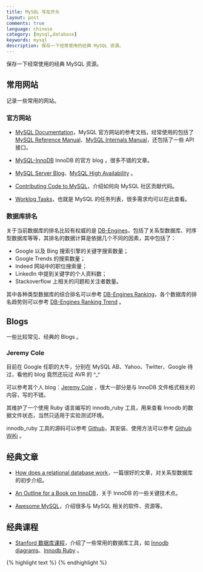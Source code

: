 ```yaml
---
title: MySQL 写在开头
layout: post
comments: true
language: chinese
category: [mysql,database]
keywords: mysql
description: 保存一下经常使用的经典 MySQL 资源。
---
```


保存一下经常使用的经典 MySQL 资源。

<!-- more -->

## 常用网站

记录一些常用的网站。

### 官方网站

* [MySQL Documentation](http://dev.mysql.com/doc/)，MySQL 官方网站的参考文档，经常使用的包括了 [MySQL Reference Manual](http://dev.mysql.com/doc/refman/en/)、[MySQL Internals Manual](http://dev.mysql.com/doc/internals/en/)，还包括了一些 API 接口。

* [MySQL-InnoDB](https://blogs.oracle.com/mysqlinnodb/) InnoDB 的官方 blog ，很多不错的文章。

* [MySQL Server Blog](http://mysqlserverteam.com/)、[MySQL High Availability](http://mysqlhighavailability.com/) 。

* [Contributing Code to MySQL](https://community.oracle.com/docs/DOC-914911)，介绍如何向 MySQL 社区贡献代码。

* [Worklog Tasks](https://dev.mysql.com/worklog/)，也就是 MySQL 的任务列表，很多需求均可以在此查看。

### 数据库排名

关于当前数据库的排名比较有权威的是 [DB-Engines](http://db-engines.com/)，包括了关系型数据库、时序型数据库等等，其排名的数据计算是依据几个不同的因素，其中包括了：

* Google 以及 Bing 搜索引擎的关键字搜索数量；
* Google Trends 的搜索数量；
* Indeed 网站中的职位搜索量；
* LinkedIn 中提到关键字的个人资料数；
* Stackoverflow 上相关的问题和关注者数量。

其中各种类型数据库的综合排名可以参考 [DB-Engines Ranking](http://db-engines.com/en/ranking)，各个数据库的排名趋势则可以参考 [DB-Engines Ranking Trend](http://db-engines.com/en/ranking_trend) 。


## Blogs

一些比较常见、经典的 Blogs 。

### Jeremy Cole

目前在 Google 任职的大牛，分别在 MySQL AB、Yahoo、Twitter、Google 待过，看他的 blog 竟然还玩过 AVR 的 ^_^

可以参考其个人 blog：[Jeremy Cole](https://blog.jcole.us/) ，很大一部分是与 InnoDB 文件格式相关的内容，写的不错。

其维护了一个使用 Ruby 语言编写的 innodb_ruby 工具，用来查看 Innodb 的数据文件状态，当然只适用于实验测试环境。

innodb_ruby 工具的源码可以参考 [Github](https://github.com/jeremycole/innodb_ruby/)，其安装、使用方法可以参考 [Github WiKi](https://github.com/jeremycole/innodb_ruby/wiki) 。


## 经典文章

* [How does a relational database work](http://coding-geek.com/how-databases-work/)，一篇很好的文章，对关系型数据库的初步介绍。

* [An Outline for a Book on InnoDB](http://www.xaprb.com/blog/2015/08/08/innodb-book-outline/)，关于 InnoDB 的一些关键技术点。

* [Awesome MySQL](http://shlomi-noach.github.io/awesome-mysql/)，介绍很多与 MySQL 相关的软件、资源等。

## 经典课程

* [Stanford 数据库课程](http://web.stanford.edu/class/cs245/)，介绍了一些常用的数据库工具，如 [Innodb diagrams](https://github.com/jeremycole/innodb_diagrams)、[Innodb Ruby](https://github.com/jeremycole/innodb_ruby/) 。

<!--
<a href="http://www.innomysql.net/">Inside MySQL</a> 网易姜承尧的 blog 。<br><br>
<a href="https://github.com/percona/tokudb-engine">tokudb-engine github</a>，据说一个很牛掰的存储引擎，与 InnoDB 类似，percona 实现的。<br><br>
<a href="http://www.gpfeng.com/">Learn AND live</a> <br><br>
<a href="http://mysql.taobao.org/index.php?title=%E9%A6%96%E9%A1%B5">淘宝MySQL</a>，官方 blog 。<br><br>
http://cn.planet.mysql.com/
hotpu-meeting.b0.upaiyun.com/2014dtcc/post_pdf/hedengcheng.pdf




http://www.ywnds.com/?cat=31
http://mysqllover.com/?p=594
http://siddontang.com/?p=594
http://keithlan.github.io/      binlog
http://hatemysql.com/           binlog

备份
http://apprize.info/php/effective/index.html


http://www.cnblogs.com/cenliang/p/4908085.html MySQL高可用方案，包括相关资料


maatkit MySQL工具集

http://cybend.com/html/201602/a35.htm

https://www.percona.com/blog/2009/05/14/why-mysqls-binlog-do-db-option-is-dangerous/

http://keithlan.github.io/2015/11/02/mysql_replicate_rule/

如果有人问你数据库的原理，叫他看这篇文章
http://blog.jobbole.com/100349/



 
### In the future
http://www.cnblogs.com/wyeat/p/mysql_innodb_logs1.html
http://blog.itpub.net/22664653/viewspace-762668/
http://dba.stackexchange.com/questions/8011/any-better-way-out-of-mysql-innodb-log-in-the-future
https://www.percona.com/blog/2013/09/11/how-to-move-the-innodb-log-sequence-number-lsn-forward/
InnoDB log sequence number NNNNNN is in the future!
LSN比较重要的是崩溃恢复阶段以及BP的清理控制，正常来说LSN是一直递增的，

1. 逐渐增加innodb_force_recovery参数值，一般最好不要超过4，指导MySQL可以正常启动。
[mysqld]
innodb_force_recovery = 1
2. 将数据导出
mysqldump -u root -p --all-databases > all-databases.sql
3. 关闭服务器
4. 删除掉出错的数据文件
mv ib_logfile0 ib_logfile0.bak
mv ib_logfile1 ib_logfile1.bak
mv ibdata1 ibdata1.bak
5. 启动mysql，然后从备份文件恢复数据
sudo service mysql start
mysql -u root -p < all-databases.sql

### MySQL 密码
http://cenalulu.github.io/mysql/myall-about-mysql-password/
https://dev.mysql.com/doc/refman/5.7/en/start-slave.html


-->



{% highlight text %}
{% endhighlight %}
